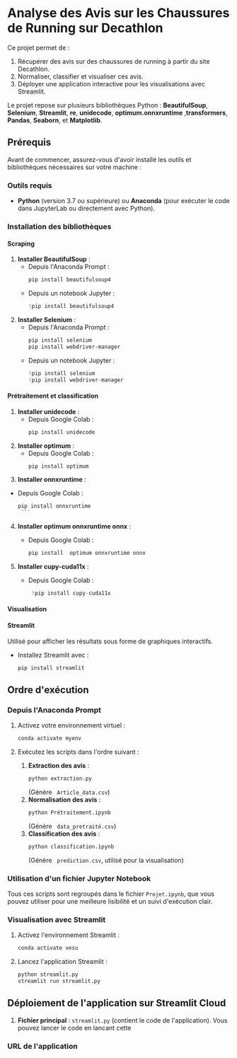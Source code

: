 # Analyse des Avis sur les Chaussures de Running sur Decathlon

Ce projet permet de :
1. Récupérer des avis sur des chaussures de running à partir du site Decathlon.
2. Normaliser, classifier et visualiser ces avis.
3. Déployer une application interactive pour les visualisations avec Streamlit.

Le projet repose sur plusieurs bibliothèques Python : **BeautifulSoup**, **Selenium**, **Streamlit**, **re**, **unidecode**, **optimum.onnxruntime** ,**transformers**, **Pandas**, **Seaborn**, et **Matplotlib**.

## Prérequis
Avant de commencer, assurez-vous d'avoir installé les outils et bibliothèques nécessaires sur votre machine :

### Outils requis
- **Python** (version 3.7 ou supérieure) ou **Anaconda** (pour exécuter le code dans JupyterLab ou directement avec Python).

### Installation des bibliothèques
#### Scraping
1. **Installer BeautifulSoup** :
   - Depuis l'Anaconda Prompt :
     ```bash
     pip install beautifulsoup4
     ```
   - Depuis un notebook Jupyter :
     ```python
     !pip install beautifulsoup4
     ```
2. **Installer Selenium** :
   - Depuis l'Anaconda Prompt :
     ```bash
     pip install selenium
     pip install webdriver-manager
     ```
   - Depuis un notebook Jupyter :
     ```python
     !pip install selenium
     !pip install webdriver-manager
     ```

#### Prétraitement et classification
1. **Installer unidecode** :
   - Depuis Google Colab :
     ```python
     pip install unidecode
      ```
2. **Installer optimum** :
   - Depuis Google Colab :
     ```python
     pip install optimum
      ```
3. **Installer onnxruntime** :
- Depuis Google Colab :
     ```python
     pip install onnxruntime
      ```
4. **Installer  optimum onnxruntime onnx** :
   - Depuis Google Colab :
     ```python
     pip install  optimum onnxruntime onnx
      ```
    
5. **Installer  cupy-cuda11x** :
   - Depuis Google Colab :
     ```python
      !pip install cupy-cuda11x
      ```

#### Visualisation



#### Streamlit 
Utilisé pour afficher les résultats sous forme de graphiques interactifs.
- Installez Streamlit avec :
  ```bash
  pip install streamlit
  ```

## Ordre d'exécution
### Depuis l'Anaconda Prompt
1. Activez votre environnement virtuel :
   ```bash
   conda activate myenv
   ```

2. Exécutez les scripts dans l'ordre suivant :
   1. **Extraction des avis** :
      ```bash
      python extraction.py
      ```
      (Génère ` Article_data.csv`)
   2. **Normalisation des avis** :
      ```bash
      python Prétraitement.ipynb
      ```
      (Génère ` data_pretraité.csv`)
   3. **Classification des avis** :
      ```bash
      python classification.ipynb
      ```
      (Génère ` prediction.csv`, utilisé pour la visualisation)

### Utilisation d'un fichier Jupyter Notebook
Tous ces scripts sont regroupés dans le fichier `Projet.ipynb`, que vous pouvez utiliser pour une meilleure lisibilité et un suivi d'exécution clair.

### Visualisation avec Streamlit
1. Activez l'environnement Streamlit :
   ```bash
   conda activate vesu
   ```
2. Lancez l'application Streamlit :
   ```bash
   python streamlit.py
   streamlit run streamlit.py
   ```
  

## Déploiement de l'application sur Streamlit Cloud
1. **Fichier principal** : `streamlit.py` (contient le code de l'application).
 Vous pouvez lancer le code en lancant cette 

### URL de l'application





